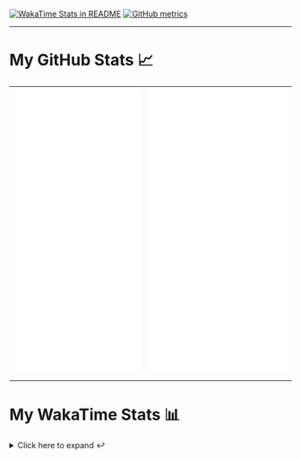 [![WakaTime Stats in README](https://github.com/LOsioChico/LOsioChico/actions/workflows/waka.yml/badge.svg)](https://github.com/LOsioChico/LOsioChico/actions/workflows/waka.yml) [![GitHub metrics](https://github.com/LOsioChico/LOsioChico/actions/workflows/metrics.yml/badge.svg)](https://github.com/LOsioChico/LOsioChico/actions/workflows/metrics.yml)

---

# My GitHub Stats 📈

| ![](./assets/metrics.svg) | ![](./assets/metrics2.svg) |
| ------------------------- | -------------------------- |

---

# My WakaTime Stats 📊

<details>
<summary>Click here to expand ↩️</summary>
<br>

<!--START_SECTION:waka-->
![Code Time](http://img.shields.io/badge/Code%20Time-2%2C042%20hrs%2016%20mins-blue)

![Lines of code](https://img.shields.io/badge/From%20Hello%20World%20I%27ve%20Written-387.6%20thousand%20lines%20of%20code-blue)

**🐱 My GitHub Data** 

> 📦 660.9 kB Used in GitHub's Storage 
 > 
> 🏆 11 Contributions in the Year 2025
 > 
> 🚫 Not Opted to Hire
 > 
> 📜 28 Public Repositories 
 > 
> 🔑 32 Private Repositories 
 > 
**I'm a Night 🦉** 

```text
🌞 Morning                606 commits         ███░░░░░░░░░░░░░░░░░░░░░░   13.92 % 
🌆 Daytime                1359 commits        ████████░░░░░░░░░░░░░░░░░   31.21 % 
🌃 Evening                1494 commits        █████████░░░░░░░░░░░░░░░░   34.31 % 
🌙 Night                  895 commits         █████░░░░░░░░░░░░░░░░░░░░   20.56 % 
```
📅 **I'm Most Productive on Thursday** 

```text
Monday                   606 commits         ███░░░░░░░░░░░░░░░░░░░░░░   13.92 % 
Tuesday                  652 commits         ████░░░░░░░░░░░░░░░░░░░░░   14.97 % 
Wednesday                488 commits         ███░░░░░░░░░░░░░░░░░░░░░░   11.21 % 
Thursday                 798 commits         █████░░░░░░░░░░░░░░░░░░░░   18.33 % 
Friday                   665 commits         ████░░░░░░░░░░░░░░░░░░░░░   15.27 % 
Saturday                 744 commits         ████░░░░░░░░░░░░░░░░░░░░░   17.09 % 
Sunday                   401 commits         ██░░░░░░░░░░░░░░░░░░░░░░░   09.21 % 
```


📊 **This Week I Spent My Time On** 

```text
💬 Programming Languages: 
Scala                    9 hrs 15 mins       ████████████████████████░   95.40 % 
Markdown                 22 mins             █░░░░░░░░░░░░░░░░░░░░░░░░   03.86 % 
JSON                     4 mins              ░░░░░░░░░░░░░░░░░░░░░░░░░   00.71 % 
Other                    0 secs              ░░░░░░░░░░░░░░░░░░░░░░░░░   00.02 % 
Java                     0 secs              ░░░░░░░░░░░░░░░░░░░░░░░░░   00.01 % 
```

**I Mostly Code in TypeScript** 

```text
TypeScript               33 repos            █████████████░░░░░░░░░░░░   52.38 % 
Scala                    8 repos             ███░░░░░░░░░░░░░░░░░░░░░░   12.70 % 
JavaScript               6 repos             ██░░░░░░░░░░░░░░░░░░░░░░░   09.52 % 
CSS                      5 repos             ██░░░░░░░░░░░░░░░░░░░░░░░   07.94 % 
Java                     2 repos             █░░░░░░░░░░░░░░░░░░░░░░░░   03.17 % 
```




 Last Updated on 06/03/2025 01:04:49 UTC
<!--END_SECTION:waka-->

## </details>
